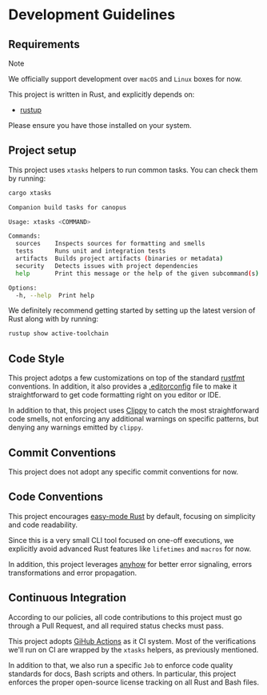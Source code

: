 # Development Guidelines

## Requirements

> [!NOTE]
> We officially support development over `macOS` and `Linux` boxes for now.

This project is written in Rust, and explicitly depends on:

- [rustup](https://rustup.rs/)

Please ensure you have those installed on your system.

## Project setup

This project uses `xtasks` helpers to run common tasks. You can check them by running:

```bash
cargo xtasks

Companion build tasks for canopus

Usage: xtasks <COMMAND>

Commands:
  sources    Inspects sources for formatting and smells
  tests      Runs unit and integration tests
  artifacts  Builds project artifacts (binaries or metadata)
  security   Detects issues with project dependencies
  help       Print this message or the help of the given subcommand(s)

Options:
  -h, --help  Print help
```

We definitely recommend getting started by setting up the latest version of Rust along with
by running:

```bash
rustup show active-toolchain
```

## Code Style

This project adotps a few customizations on top of the standard
[rustfmt](https://rust-lang.github.io/rustfmt)
conventions. In addition, it also provides a
[.editorconfig](https://editorconfig.org/)
file to make it straightforward to get code formatting right on you editor or IDE.

In addition to that, this project uses
[Clippy](https://rust-lang.github.io/rust-clippy)
to catch the most straightforward code smells, not enforcing any additional warnings on
specific patterns, but denying any warnings emitted by `clippy`.

## Commit Conventions

This project does not adopt any specific commit conventions for now.

## Code Conventions

This project encourages
[easy-mode Rust](https://llogiq.github.io/2024/03/28/easy.html)
by default, focusing on simplicity and code readability.

Since this is a very small CLI tool focused on one-off executions, we explicitly avoid advanced
Rust features like `lifetimes` and `macros` for now.

In addition, this project leverages
[anyhow](https://docs.rs/anyhow/latest/anyhow/)
for better error signaling, errors transformations and error propagation.

## Continuous Integration

According to our policies, all code contributions to this project must go through a Pull Request,
and all required status checks must pass.

This project adopts
[GiHub Actions](https://github.com/dotanuki-labs/canopus/actions)
as it CI system. Most of the verifications we'll run on CI are wrapped by the `xtasks` helpers,
as previously mentioned.

In addition to that, we also run a specific `Job` to enforce code quality standards for docs,
Bash scripts and others. In particular, this project enforces the proper open-source license
tracking on all Rust and Bash files.
